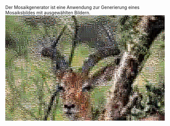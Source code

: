 Der Mosaikgenerator ist eine Anwendung zur Generierung eines Mosaiksbildes mit ausgewählten Bildern.
![mosaic](https://github.com/LarsRa/MosaicGenerator/blob/master/images/african.jpeg)
